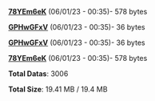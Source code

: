 [**78YEm6eK**](/data/78YEm6eK.txt) (06/01/23 - 00:35)- 578 bytes

[**GPHwGFxV**](/data/GPHwGFxV.txt) (06/01/23 - 00:35)- 36 bytes

[**GPHwGFxV**](/data/GPHwGFxV.txt) (06/01/23 - 00:35)- 36 bytes

[**78YEm6eK**](/data/78YEm6eK.txt) (06/01/23 - 00:35)- 578 bytes

**Total Datas**: 3006

**Total Size**: 19.41 MB / 19.4 MB